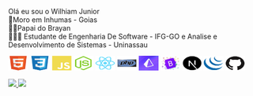 Olá eu sou o Wilhiam Junior<br>
🏡Moro em Inhumas - Goias<br>
👶🏾Papai do Brayan <br>
👨🏾‍🎓 Estudante de Engenharia De Software - IFG-GO e Analise e Desenvolvimento de Sistemas - Uninassau<br>
<div> 
 <img align="center" alt="Rafa-HTML" height="30" width="40" src="https://raw.githubusercontent.com/devicons/devicon/master/icons/html5/html5-original.svg">
<img align="center" alt="Rafa-CSS" height="30" width="40" src="https://raw.githubusercontent.com/devicons/devicon/master/icons/css3/css3-original.svg">
<img align="center" alt="Rafa-Js" height="30" width="40" src="https://raw.githubusercontent.com/devicons/devicon/master/icons/javascript/javascript-plain.svg">
<img align="center" alt="Rafa-Js" height="30" width="40" src="https://raw.githubusercontent.com/devicons/devicon/master/icons/nodejs/nodejs-original.svg">
 <img align="center" alt="Rafa-Js" height="30" width="40" src="https://raw.githubusercontent.com/devicons/devicon/master/icons/react/react-original.svg">
  <img align="center" alt="Rafa-Js" height="30" width="40" src="https://raw.githubusercontent.com/devicons/devicon/master/icons/php/php-original.svg">
 <img align="center" alt="Rafa-Js" height="30" width="40" src="https://github.com/wilhiamopyt/iconDev/blob/main/prisma.jpg">
 <img align="center" alt="Rafa-Js" height="30" width="40" src="https://github.com/wilhiamopyt/iconDev/blob/main/bootstrap.jpg">
 <img align="center" alt="Rafa-Js" height="30" width="40" src="https://github.com/Wilhiamjr/iconDev/blob/main/nextjs.png">
  <img align="center" alt="Rafa-Js" height="30" width="40" src="https://raw.githubusercontent.com/devicons/devicon/master/icons/jquery/jquery-original.svg">
<img align="center" alt="Rafa-Js" height="30" width="40" src="https://raw.githubusercontent.com/devicons/devicon/master/icons/github/github-original.svg"></div><br>

 <div style="display:inline_block">
  <a href="https://github.com/Wilhiamjr">
  <img height="150em" src="https://github-readme-stats.vercel.app/api?username=Wilhiamjr&show_icons=true&theme=blue-green&_all_commits=true&count_private=true"/>
 <a href="ttps://github.com/Wilhiamjr/github-readme-stats">
<img height="150em"  src="https://github-readme-stats.vercel.app/api/top-langs/?username=Wilhiamjr&layout=compact&theme=blue-green"/>
</div>

   
